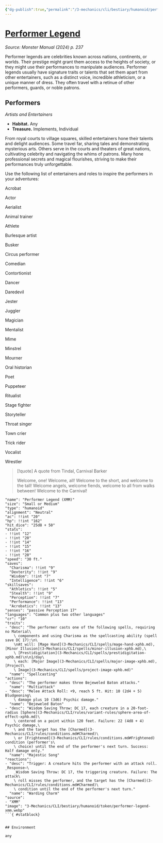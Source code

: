 ```yaml
---
{"dg-publish":true,"permalink":"/3-mechanics/cli/bestiary/humanoid/performer-legend-xmm/","tags":["ttrpg-cli/compendium/src/5e/xmm","ttrpg-cli/monster/cr/10","ttrpg-cli/monster/environment/any","ttrpg-cli/monster/size/small-or-medium","ttrpg-cli/monster/type/humanoid"],"noteIcon":""}
---
```


# [Performer Legend](3-Mechanics\CLI\bestiary\humanoid/performer-legend-xmm.md)
*Source: Monster Manual (2024) p. 237*  

Performer legends are celebrities known across nations, continents, or worlds. Their prestige might grant them access to the heights of society, or they might use their performances to manipulate audiences. Performer legends usually have signature traits or talents that set them apart from other entertainers, such as a distinct voice, incredible athleticism, or a unique manner of dress. They often travel with a retinue of other performers, guards, or noble patrons.

## Performers

*Artists and Entertainers*

- **Habitat.** Any  
- **Treasure.** Implements, Individual  

From royal courts to village squares, skilled entertainers hone their talents and delight audiences. Some travel far, sharing tales and demonstrating mysterious arts. Others serve in the courts and theaters of great nations, cultivating celebrity and navigating the whims of patrons. Many hone professional secrets and magical flourishes, striving to make their performances truly unforgettable.

Use the following list of entertainers and roles to inspire the performers in your adventures:

Acrobat

Actor

Aerialist

Animal trainer

Athlete

Burlesque artist

Busker

Circus performer

Comedian

Contortionist

Dancer

Daredevil

Jester

Juggler

Magician

Mentalist

Mime

Minstrel

Mourner

Oral historian

Poet

Puppeteer

Ritualist

Stage fighter

Storyteller

Throat singer

Town crier

Trick rider

Vocalist

Wrestler

> [!quote] A quote from Tindal, Carnival Barker  
> 
> Welcome, one! Welcome, all! Welcome to the short, and welcome to the tall! Welcome angels, welcome fiends, welcome to all from walks between! Welcome to the Carnival!


```statblock
"name": "Performer Legend (XMM)"
"size": "Small or Medium"
"type": "humanoid"
"alignment": "Neutral"
"ac": !!int "20"
"hp": !!int "162"
"hit_dice": "25d8 + 50"
"stats":
- !!int "12"
- !!int "20"
- !!int "14"
- !!int "15"
- !!int "16"
- !!int "20"
"speed": "30 ft."
"saves":
  "Charisma": !!int "9"
  "Dexterity": !!int "9"
  "Wisdom": !!int "7"
  "Intelligence": !!int "6"
"skillsaves":
  "Athletics": !!int "5"
  "Stealth": !!int "9"
  "Perception": !!int "7"
  "Performance": !!int "13"
  "Acrobatics": !!int "13"
"senses": "passive Perception 17"
"languages": "Common plus two other languages"
"cr": "10"
"traits":
- "desc": "The performer casts one of the following spells, requiring no Material\
    \ components and using Charisma as the spellcasting ability (spell save DC 17):\n\
    \nAt will: [Mage Hand](3-Mechanics/CLI/spells/mage-hand-xphb.md), [Minor Illusion](3-Mechanics/CLI/spells/minor-illusion-xphb.md),\
    \ [Prestidigitation](3-Mechanics/CLI/spells/prestidigitation-xphb.md)\n\n1/day\
    \ each: [Major Image](3-Mechanics/CLI/spells/major-image-xphb.md), [Project\
    \ Image](3-Mechanics/CLI/spells/project-image-xphb.md)"
  "name": "Spellcasting"
"actions":
- "desc": "The performer makes three Bejeweled Baton attacks."
  "name": "Multiattack"
- "desc": "Melee Attack Roll: +9, reach 5 ft. Hit: 10 (2d4 + 5) Bludgeoning\
    \ damage plus 10 (3d6) Psychic damage."
  "name": "Bejeweled Baton"
- "desc": "Wisdom Saving Throw: DC 17, each creature in a 20-foot-radius [Sphere](3-Mechanics/CLI/rules/variant-rules/sphere-area-of-effect-xphb.md)\
    \ centered on a point within 120 feet. Failure: 22 (4d8 + 4) Psychic damage,\
    \ and the target has the [Charmed](3-Mechanics/CLI/rules/conditions.md#Charmed)\
    \ or [Frightened](3-Mechanics/CLI/rules/conditions.md#Frightened) condition (performer's\
    \ choice) until the end of the performer's next turn. Success: Half damage only."
  "name": "Majestic Song"
"reactions":
- "desc": "Trigger: A creature hits the performer with an attack roll. _Response—\
    _Wisdom Saving Throw: DC 17, the triggering creature. Failure: The attack\
    \ roll misses the performer, and the target has the [Charmed](3-Mechanics/CLI/rules/conditions.md#Charmed)\
    \ condition until the end of the performer's next turn."
  "name": "Warding Charm"
"source":
- "XMM"
"image": "3-Mechanics/CLI/bestiary/humanoid/token/performer-legend-xmm.webp"
```{ #statblock}


## Environment

any